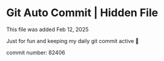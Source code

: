 # Git Auto Commit | Hidden File

This file was added Feb 12, 2025

Just for fun and keeping my daily git commit active 🤪

commit number: 82406
